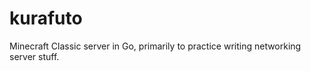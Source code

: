 kurafuto
========

Minecraft Classic server in Go, primarily to practice writing networking server stuff.
